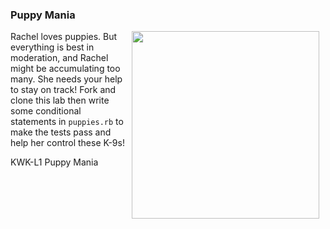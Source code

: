  ### Puppy Mania
<img src="https://media.giphy.com/media/rD8R00QOKwfxC/giphy.gif" width="300px" align="right" hspace="10"> Rachel loves puppies. But everything is best in moderation, and Rachel might be accumulating too many. She needs your help to stay on track! Fork and clone this lab then write some conditional statements in `puppies.rb` to make the tests pass and help her control these K-9s!

<p data-visibility='hidden'>KWK-L1 Puppy Mania</p>
